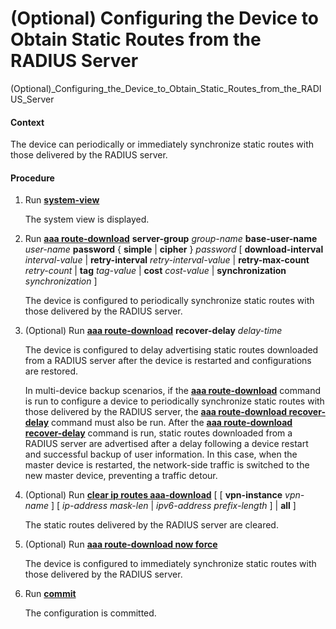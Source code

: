 (Optional) Configuring the Device to Obtain Static Routes from the RADIUS Server
================================================================================

(Optional)_Configuring_the_Device_to_Obtain_Static_Routes_from_the_RADIUS_Server

#### Context

The device can periodically or immediately synchronize static routes with those delivered by the RADIUS server.


#### Procedure

1. Run [**system-view**](cmdqueryname=system-view)
   
   
   
   The system view is displayed.
2. Run [**aaa route-download**](cmdqueryname=aaa+route-download) **server-group** *group-name* **base-user-name** *user-name* **password** { **simple** | **cipher** } *password* [ **download-interval** *interval-value* | **retry-interval** *retry-interval-value* | **retry-max-count** *retry-count* | **tag** *tag-value* | **cost** *cost-value* | **synchronization** *synchronization* ]
   
   
   
   The device is configured to periodically synchronize static routes with those delivered by the RADIUS server.
3. (Optional) Run [**aaa route-download**](cmdqueryname=aaa+route-download) **recover-delay** *delay-time*
   
   
   
   The device is configured to delay advertising static routes downloaded from a RADIUS server after the device is restarted and configurations are restored.
   
   
   
   In multi-device backup scenarios, if the [**aaa route-download**](cmdqueryname=aaa+route-download) command is run to configure a device to periodically synchronize static routes with those delivered by the RADIUS server, the [**aaa route-download recover-delay**](cmdqueryname=aaa+route-download+recover-delay) command must also be run. After the [**aaa route-download recover-delay**](cmdqueryname=aaa+route-download+recover-delay) command is run, static routes downloaded from a RADIUS server are advertised after a delay following a device restart and successful backup of user information. In this case, when the master device is restarted, the network-side traffic is switched to the new master device, preventing a traffic detour.
4. (Optional) Run [**clear ip routes aaa-download**](cmdqueryname=clear+ip+routes+aaa-download) [ [ **vpn-instance** *vpn-name* ] [ *ip-address* *mask-len* | *ipv6-address* *prefix-length* ] | **all** ]
   
   
   
   The static routes delivered by the RADIUS server are cleared.
5. (Optional) Run [**aaa route-download now force**](cmdqueryname=aaa+route-download+now+force)
   
   
   
   The device is configured to immediately synchronize static routes with those delivered by the RADIUS server.
6. Run [**commit**](cmdqueryname=commit)
   
   
   
   The configuration is committed.